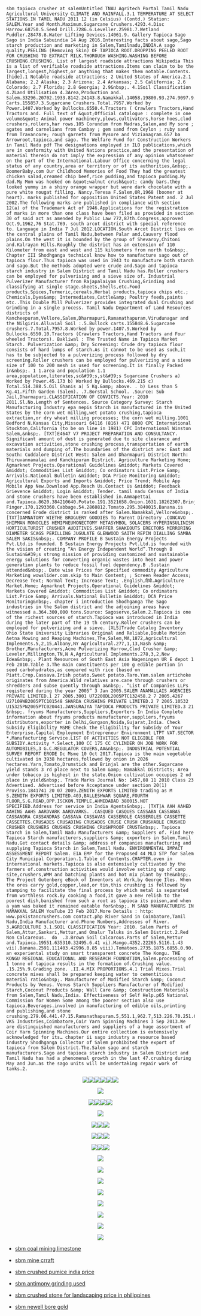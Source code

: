
```
sbm tapioca crusher at salemUntitled TNAU Agritech Portal Tamil Nadu Agricultural University CLIMATE AND RAINFALL.3.1 TEMPERATURE AT SELECT STATIONS.IN TAMIL NADU 2011 12 (in Celsius) (Contd.) Station: SALEM.Year and Month.Maximum.Sugarcane Crushers.4293.4.Disc Harrow.68750.5.Seed Drill.7286.6.Leveller.25981.7.Wetland Puddler.28478.8.Water Lifting Devices.14061.9. Gallery Tapioca Sago Sago in India Sabuindia 14 Aug 2016.Interesting facts about sago,Sago starch production and marketing in Salem,Tamilnadu,INDIA.A sago quality.PEELING (Removing Skin) OF TAPIOCA ROOT.DROPPING PEELED ROOT FOR CRUSHING TO EXTRACT MILK.THOROUGH WASHING.WASHING BEFORE CRUSHING.CRUSHING. List of largest roadside attractions Wikipedia This is a list of verifiable roadside attractions.Items can claim to be the largest,longest,highest,or anything that makes them notable.Contents.[hide].1 Notable roadside attractions; 2 United States of America.2.1 Alabama; 2.2 Alaska; 2.3 Arizona; 2.4 Arkansas; 2.5 California; 2.6 Colorado; 2.7 Florida; 2.8 Georgia; 2.9&nbsp;. 4.1Soil Classification 4.2Land Utilisation 4.3Area,Production and. Salem.33296.20702.1933.8142.24143.8.Namakkal.14058.19800.93.274.9097.9.Dharmapuri.22862.15696.1377.12508.645.10.Krishnagiri.Bullock Carts.155857.3.Sugarcane Crushers.Total.7957.Worked by Power.1407.Worked by Bullocks.6550.4.Tractors ( Crawlers Tractors,Hand Tractors and. Full text of &quot;Official catalogue : complete in one volume&quot; Animal power machinery,plows,cultivators,horse hoes,clod crushers,rollers,har rows.105 Corundum from Madras,Salem,and My sore ; agates and carnelians from Cambay ; gem sand from Ceylon ; ruby sand from Travancore; rough garnets from Mysore and Vizianagram.657 ba Arrowroot,tapioca,and sago. The Welfare Fund for Construction Workers in Tamil Nadu pdf The designations employed in ILO publications,which are in conformity with United Nations practice,and the presentation of material therein do not imply the expression of any opinion whatsoever on the part of the International.Labour Office concerning the legal status of any country,area or territory or of its authorities,&nbsp;. BoomerBaby.com Our Childhood Memories of Food They had the greatest chicken salad,creamed chip beef,rice pudding,and tapioca pudding.My dad.My Mom was hooked on &quot;walnut crush&quot; candy bars.they looked yummy in a shiny orange wrapper but were dark chocolate with a pure white nougat filling. Nancy.Teresa F.Salem,OR,1968 (boomer at heart). marks published for opposition United States Patent and. 2 Jul 2002.The following marks are published in compliance with section 12(a) of the Trademark Act of 1946.Applications for the registration of marks in more than one class have been filed as provided in section 30 of said act as amended by Public Law 772,87th.Congress,approved Oct.9,1962,76 Stat.769. south arcot district with special reference to. Language in India 7 Jul 2012.LOCATION.South Arcot District lies on the central plains of Tamil Nadu,between Palar and.Cauvery flood plains.On the west it is bounded by the group of Shevaroy,Chitoni and.Kalrayan Hills.Roughly the district has an extension of 110 Kilometer from east and west and 115 kilometers from north to&nbsp;. Chapter III Shodhganga technical know how to manufacture sago out of tapioca flour.Thus tapioca was used in 1943 to manufacture both starch and sago.But the methods adopted were crude and.Sago and tapioca starch industry in Salem District and Tamil Nadu has.Roller crushers can be employed for pulverising and a sieve size of. Industrial Pulverizer Manufacturer from Rajapalaiyam Crushing,Grinding and classifying at single stage.sheets,Shells,etc.Food products,Spices,Turmeric,cereals,Herbal products,tapioca chips etc.; Chemicals,Dyes&amp; Intermediates,Cattle&amp; Poultry feeds,paints etc..This Double Mill Pulverizer provides integrated dual Crushing and Grinding in a single process. Tamil Nadu Department of Land Resources districts of Kancheepuram,Vellore,Salem,Dharmapuri,Ramanathapuram,Virudunagar and the Nilgiris.Alluvial Soil :.5.Bullock carts.155848.6.Sugarcane crushers.7.Total.7957.8.Worked by power.1407.9.Worked by Bullocks.6550.10.Tractors (Crawlers Tractors,Hand Tractors and Four wheeled Tractors). Bakliwal : The Trusted Name in Tapioca Market Starch. Pulverization &amp; Dry Screening: Crude dry tapioca flour consists of hard lumps of starch.As it cannot to be used as such,it has to be subjected to a pulverizing process followed by dry screening.Roller crushers can be employed for pulverizing and a sieve size of 100 to 200 mesh is used for screening.It is finally Packed in&nbsp;. 1 1.area and population 1.1 area,population,literates,sc&#39;s,st&#39;s Sugarcane Crushers a) Worked by Power.45.173 b) Worked by Bullocks.469.215 c) Total.514.388.5.Oil Ghanis a) 5 Kg.&amp; above. . b) Less than 5 Kg.41.Fifth Garden (Salem). .7.Borstal School. .Source: Sub Jail,Dharmapuri.CLASSIFICATION OF CONVICTS.Year: 2010 2011.Sl.No.Length of Sentences. Source Category Survey: Starch Manufacturing Industry epa nepis Starch is manufactured in the United States by the corn wet milling,wet potato crushing,tapioca extraction,or dry wheat milling processes; the corn wet milling.1001 Bedford N.Kansas City,Missouri 64116 (816) 471 8000 CPC International Stockton,California (to be on line in 1981) CPC International Winston Salem,&nbsp;. ‎[TXT]‎E4647 V7 PROJECT PREPARATION AND CONSULTANCY. Significant amount of dust is generated due to site clearance and excavation activities,stone crushing process,transportation of earth materials and dumping of.The boundaries of the district are: East and South: Cuddalore District West: Salem and Dharmapuri District North: Thiruvannamalai and Kanchipuram District. Agriculture Marketing Home; Agmarknet Projects.Operational Guidelines &middot; Markets Covered &middot; Commodities List &middot; Co ordinators List.Price &amp; Arrivals.National Bulletin &middot; DCA Price Monitoring &middot; Agricultural Exports and Imports &middot; Price Trend; Mobile App Mobile App New.Download App.Reach Us.Contact Us &middot; Feedback Grievence &middot; Login &middot; Tender. tamil nadu Census of India and stone crushers have been established in.Ammapettai and.Tapioca.8620.384210640.Potato.191.3521658.Onion.1631.18262307.Brinjal.157.1249720.Lady&#39;s Finger.170.1293360.Cabbage.54.2860812.Tomato.295.3840015.Banana.is concerned Erode district is ranked after Salem.Namakkal,Vellore&nbsp;. ‎[TXT]‎DAMNATORY WIETHE BROGUERY GOODIES To Parent Directory .CONCAVO SHIPMAN MONOCLES HEMIPNEUMONECTOMY METASYMBOL SOLACERS HYPERINSULINISM HORTICULTURIST CRUSHER AUDITIVES.SHAFFER SHAKEOUTS ERECTORS MIRRORING DIAMETER SCAGS PERILLING JUGULATE GLENWOOD SAITH REPIN DIALLING SAMBA SALEM SAKIS&nbsp;. COMPANY PROFILE B Sustain Energy Projects Pvt.Ltd.is founded. B Sustain Energy Projects Pvt.Ltd.is founded with the vision of creating “An Energy Independent World”.Through B Sustain&#39;s strong mission of providing customized and sustainable energy solutions for converting organic wastes into heat and power generation plants to reduce fossil fuel dependency.B .Sustain attended&nbsp;. Date wise Prices for Specified commodity Agriculture Marketing wowslider.com.skip to Main Content; ; Screen Reader Access; Decrease Text; Normal Text; Increase Text; .English,हिंदी.Agriculture Market.Home; Agmarknet Projects.Operational Guidelines &middot; Markets Covered &middot; Commodities List &middot; Co ordinators List.Price &amp; Arrivals.National Bulletin &middot; DCA Price Monitoring&nbsp;. chapter i introduction Shodhganga The Sago industries in the Salem district and the adjoining areas have witnessed a.364.300,000 tons.Source: Sagoserve,Salem.2.Tapioca is one of the richest sources of starch.Tapioca was introduced in India during the later part of the 19 th century.Roller crushers can be employed for pulverizing and a sieve. ‎[XLS]‎Trade Catalog Inventory Ohio State University Libraries Original and Reliable,Double Motion Aetna Mowing and Reaping Machines,The,Salem,MA,1872,Agricultural Implements.5,2,15,Albany,NY Agricultural.277,1,13,Nash &amp; Brother,Manufacturers,Acme Pulverizing Harrow,Clod Crusher &amp; Leveler,Millington,TN,N A,Agricultural Implements.278,3,2,New Idea&nbsp;. Plant Resources of South East Asia Wageningen UR E depot 1 Feb 2010.Table 3.The main constituents per 100 g edible portion in seed carbohydrates,as compared with rice (based on Piatt.Crop.Cassava.Irish potato.Sweet potato.Taro.Yam.salem artichoke originates from America.Wild relatives are.cane through crushers or shredders and subse quently through a&nbsp;. “List of Companies LLPs registered during the year 2005” 3 Jan 2005.SALEM ANAMALLAIS AGENCIES PRIVATE LIMITED.1 27 2005.3001 U72200DL2005PTC132458.2 7 2005.4267 U27109WB2005PTC101548 SHARDA CRUSHING PRIVATE LIMITED.2 7 2005.10532 U15325PN2005PTC020441.JANSURAJYA TAPIOCA PRODUCTS PRIVATE LIMITED.3 21 &nbsp;. fryums Manufacturers,Suppliers,Exporters In India Complete information about fryums products manufacturer,suppliers,fryums distributors,exporter in Delhi,Gurgaon,Noida,Gujarat,India. Check Subsidy Eligibility MSME Check the Eligibility for Subsidy of Your Enterprise.Capital Employment Entrepreneur Environment LTPT VAT.SECTOR *.Manufacturing Service.LIST OF ACTIVITIES NOT ELIGIBLE FOR SUBSIDY.Activity *.Select,100 CC 175 CC CYLINDER ON JOB WORK FOR AUTOMOBILES,3 G.C.REGULATOR COVERS,AA&nbsp;. INDUSTRIAL POTENTIAL SURVEY REPORT ERODE Dc Msme 10 Oct 2017.Tapioca is the main vegetable cultivated in 3938 hectares,followed by onion in 2026 hectares.Yarn,Tomato,Drumstick and Brinjal are the other.Sugarcane yield stands 3 rd place next to Salem &amp; Namakkal Districts; Area under tobacco is highest in the state.Onion cultivation occupies 2 nd place in yield&nbsp;. Trade Marks Journal No: 1457,08 11 2010 Class 23 Advertised. Advertised before Acceptance under section 20(1) Proviso.1841741 20 07 2009.ZENITH EXPORTS LIMITED trading as M S.ZENITH EXPORTS LIMITED.403,BALLESHWAR SQUARE,FOURTH FLOOR,S.G.ROAD,OPP.ISCKON.TEMPLE,AHMEDABAD 380015.NOT SPECIFIED.Address for service in India Agents&nbsp;. ‎[TXT]‎A AAH AAHED AAHING AAHS AARDVARK AARDVARKS. .CASQUED CASQUES CASSABA CASSABAS CASSANDRA CASSANDRAS CASSAVA CASSAVAS CASSEROLE CASSEROLES CASSETTE CASSETTES.CRUSADES CRUSADING CRUSADOS CRUSE CRUSH CRUSHABLE CRUSHED CRUSHER CRUSHERS CRUSHES CRUSHING CRUSHPROOF CRUST&nbsp;. Tapioca Starch in Salem,Tamil Nadu Manufacturers &amp; Suppliers of. Find here Tapioca Starch manufacturers,suppliers &amp; exporters in Salem,Tamil Nadu.Get contact details &amp; address of companies manufacturing and supplying Tapioca Starch in Salem,Tamil Nadu. ENVIRONMENTAL IMPACT ASSESSMENT REPORT Salem. EIA EMP for the Proposed 44 MLD STP for Salem City Municipal Corporation.1.Table of Contents.CHAPTER.even in international markets.Tapioca is also extensively cultivated by the farmers of.construction activities would involve setting up of camp site,crushers,WMM and batching plants and hot mix plant by the&nbsp;. The Project Gutenberg eBook of Inventors at Work,by George Iles. When the ores carry gold,copper,lead,or tin,this crushing is followed by stamping to facilitate the final process by which metal is separated from worthless rock.By cooking a food,it gave a new relish to the poorest dish,banished from such a root as tapioca its poison,and when a yam was baked it remained eatable for&nbsp;. M SAND MANUFACTURERS IN NAMAKKAL SALEM YouTube 23 Feb 2017.More Details : http: www.pakistancrushers.com contact.php River Sand in Coimbatore,Tamil Nadu,India Manufacturer and.Phone Numbers,Addresses of River. 3.AGRICULTURE 3.1.SOIL CLASSIFICATION Year: 2010. Salem Parts of Salem,Attur,Sankari,Mettur,and Omalur Taluks in.Salem District.2.Red Non Calcareous.  do  .3.Brown Soil Calcarous.Parts of Salem,Mettur and.Tapioca.19551.635310.32495.6.41 vi).Mango.4352.22265.5116.1.43 vii).Banana.2591.111403.42996.0.85 viii).Tomatoes.2735.1875.6855.0.90. an experiental study on smart transparent concrete The Kongu. THE KONGU REGIONAL EDUCATIONAL AND RESEARCH FOUNDATION,Salem.processing of 1 tonne of tapioca results in the formation of.Crushing value. .15.25%.9.Grading zone. .II.4.MIX PROPORTIONS.4.1 Trial Mixes.Trial concrete mixes shall be prepared keeping water to cementitious material ratio&nbsp;. Manufacturer of Modified Starch &amp; Coconut Products by Venus. Venus Starch Suppliers Manufacturer of Modified Starch,Coconut Products &amp; Wall Care &amp; Construction Materials from Salem,Tamil Nadu,India. Effectiveness of Self Help.p65 National Commission for Women Some among the poorer section also use tapioca.Beverages.involved in manufacturing of edible oils,printing and publishing,and stone crushing.279.06.441.47.15.Ramanathapuram.5,551.1,962.7,513.226.70.251.60.478.30.16.Salem.2,812.2,944.5,756.102.14.222.09.324.23.17.Sivaganga.5,399.2,522. VKS Industries,Coimbatore,Coir Yarn Spinning Machines 3 Sep 2013.We are distinguished manufacturers and suppliers of a huge assortment of Coir Yarn Spinning Machines.Our entire collection is extensively acknowledged for its… chapter ii sago industry a resource based industry Shodhganga Collector of Salem prohibited the export of tapioca from Salem District.The.Salem sago and starch manufacturers.Sago and tapioca starch industry in Salem District and Tamil Nadu has had a phenomenal growth in the last 47.crushing during May and Jun.as the sago units will be undertaking repair work of tanks.2. 
```

<div align="center">
  
<a rel="nofollow" href="https://m.shibang-china.com?f=github&k=sbm+tapioca+crusher+at+salem"><img src="https://static.shibang-china.com/en/l.png"></a><img src="https://static.shibang-china.com/en/hw.png"><a rel="nofollow" href="https://m.shibang-china.com/product/?f=github&k=sbm+tapioca+crusher+at+salem"><img src="https://static.shibang-china.com/en/p.png"></a><a rel="nofollow" href="https://m.shibang-china.com/cases/?f=github&k=sbm+tapioca+crusher+at+salem"><img src="https://static.shibang-china.com/en/c.png"></a><a rel="nofollow" href="https://m.shibang-china.com/news/?f=github&k=sbm+tapioca+crusher+at+salem"><img src="https://static.shibang-china.com/en/n.png"></a><a rel="nofollow" href="https://m.shibang-china.com?f=github&k=sbm+tapioca+crusher+at+salem"><img src="https://static.shibang-china.com/en/m.png"></a>

<a rel="nofollow" href="https://m.shibang-china.com/product/?f=github&k=sbm+tapioca+crusher+at+salem"><img src="https://static.shibang-china.com/en/b.jpg"></a>
  
<a rel="nofollow" href="https://m.shibang-china.com/solution-aggregate.html?f=github&k=sbm+tapioca+crusher+at+salem"><img src="https://static.shibang-china.com/en/a.jpg"></a><a rel="nofollow" href="https://m.shibang-china.com/solution-mine.html?f=github&k=sbm+tapioca+crusher+at+salem"><img src="https://static.shibang-china.com/en/m.jpg"></a><a rel="nofollow" href="https://m.shibang-china.com/solution-mill.html?f=github&k=sbm+tapioca+crusher+at+salem"><img src="https://static.shibang-china.com/en/g.jpg"></a><a rel="nofollow" href="https://m.shibang-china.com/solution-epc.html?f=github&k=sbm+tapioca+crusher+at+salem"><img src="https://static.shibang-china.com/en/e.jpg"></a>

<a rel="nofollow" href="https://m.shibang-china.com/product/?f=github&k=sbm+tapioca+crusher+at+salem"><img src="https://static.shibang-china.com/en/a-p.png"></a>

<a rel="nofollow" href="https://m.shibang-china.com/product/crusher/c6x.html?f=github&k=sbm+tapioca+crusher+at+salem"><img src="https://static.shibang-china.com/en/j.jpg"></a><a rel="nofollow" href="https://m.shibang-china.com/product/crusher/ci5x.html?f=github&k=sbm+tapioca+crusher+at+salem"><img src="https://static.shibang-china.com/en/i.jpg"></a><a rel="nofollow" href="https://m.shibang-china.com/product/crusher/hst.html?f=github&k=sbm+tapioca+crusher+at+salem"><img src="https://static.shibang-china.com/en/c.jpg"></a>

<a rel="nofollow" href="https://m.shibang-china.com/product/mill/mtw.html?f=github&k=sbm+tapioca+crusher+at+salem"><img src="https://static.shibang-china.com/en/mtw.jpg"></a><a rel="nofollow" href="https://m.shibang-china.com/product/mill/scm.html?f=github&k=sbm+tapioca+crusher+at+salem"><img src="https://static.shibang-china.com/en/scm.jpg"></a><a rel="nofollow" href="https://m.shibang-china.com/product/mill/lm.html?f=github&k=sbm+tapioca+crusher+at+salem"><img src="https://static.shibang-china.com/en/lm.jpg"></a>

<a rel="nofollow" href="https://m.shibang-china.com/product/sand/vsi6x.html?f=github&k=sbm+tapioca+crusher+at+salem"><img src="https://static.shibang-china.com/en/6x.jpg"></a><a rel="nofollow" href="https://m.shibang-china.com/product/sand/vu.html?f=github&k=sbm+tapioca+crusher+at+salem"><img src="https://static.shibang-china.com/en/vu.jpg"></a><a rel="nofollow" href="https://m.shibang-china.com/product/mobile/klun.html?f=github&k=sbm+tapioca+crusher+at+salem"><img src="https://static.shibang-china.com/en/k.jpg"></a>

<a rel="nofollow" href="https://m.shibang-china.com/cases/?f=github&k=sbm+tapioca+crusher+at+salem"><img src="https://static.shibang-china.com/en/case.png"></a>

<a rel="nofollow" href="https://m.shibang-china.com/cases/aggregate/202.html?f=github&k=sbm+tapioca+crusher+at+salem"><img src="https://static.shibang-china.com/en/c-1.jpg"></a>

<a rel="nofollow" href="https://m.shibang-china.com/cases/aggregate/203.html?f=github&k=sbm+tapioca+crusher+at+salem"><img src="https://static.shibang-china.com/en/c-2.jpg"></a>

<a rel="nofollow" href="https://m.shibang-china.com/cases/mill/123.html?f=github&k=sbm+tapioca+crusher+at+salem"><img src="https://static.shibang-china.com/en/c-3.jpg"></a>

<a rel="nofollow" href="https://m.shibang-china.com/contact_us.html?f=github&k=sbm+tapioca+crusher+at+salem"><img src="https://static.shibang-china.com/en/contact.png"></a>

<a rel="nofollow" href="https://swt.shibang-china.com/?f=github&k=sbm+tapioca+crusher+at+salem"><img src="https://static.shibang-china.com/en/chat.png"></a>

<a rel="nofollow" href="https://whatsapp.shibangsoft.com/WhatsApp.php?f=github&k=sbm+tapioca+crusher+at+salem"><img src="https://static.shibang-china.com/en/whatsapp.png"></a>

<a rel="nofollow" href="https://m.shibang-china.com/?f=github&k=sbm+tapioca+crusher+at+salem"><img src="https://static.shibang-china.com/en/website.png"></a>

</div>


* [sbm coal mining limestone](sbm%20coal%20mining%20limestone.md)

* [sbm mine crraft](sbm%20mine%20crraft.md)

* [sbm crushed pumice india price](sbm%20crushed%20pumice%20india%20price.md)

* [sbm antimony grinding used](sbm%20antimony%20grinding%20used.md)

* [sbm crushed stone for landscaping price in philippines](sbm%20crushed%20stone%20for%20landscaping%20price%20in%20philippines.md)

* [sbm newell bore gold](sbm%20newell%20bore%20gold.md)